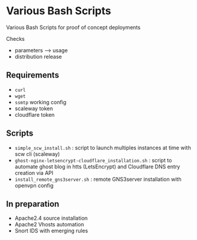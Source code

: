 # Various Bash Scripts

Various Bash Scripts for proof of concept deployments


Checks 

* parameters --> usage
* distribution release

## Requirements

* `curl`
* `wget`
* `ssmtp` working config
* scaleway token
* cloudflare token

## Scripts

* `simple_scw_install.sh` : script to launch multiples instances at time with scw cli (scaleway)
* `ghost-nginx-letsencrypt-cloudflare_installation.sh` : script to automate ghost blog in htts (LetsEncrypt) and Cloudflare DNS entry creation via API 
* `install_remote_gns3server.sh` : remote GNS3server installation with openvpn config

## In preparation

* Apache2.4 source installation
* Apache2 Vhosts automation
* Snort IDS with emerging rules
